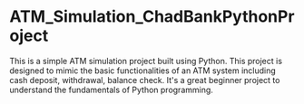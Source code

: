 # ATM_Simulation_ChadBankPythonProject
This is a simple ATM simulation project built using Python.  This project is designed to mimic the basic functionalities of an ATM system including cash deposit, withdrawal, balance check. It's a great beginner project to understand the fundamentals of Python programming.

